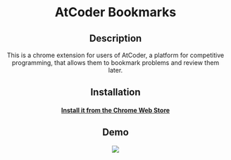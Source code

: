 # <div align="center">**AtCoder Bookmarks**</div>

## <div align="center">**Description**</div>
<div align="center">This is a chrome extension for users of AtCoder, a platform for competitive programming, that allows them to bookmark problems and review them later.</div>


## <div align="center">**Installation**</div>
#### <div align="center">**[Install it from the Chrome Web Store](https://chrome.google.com/webstore/detail/atcoder-bookmarks/kiaidplgaggiackabggkpopkmdiljkij?hl=ja&authuser=1)**</div>

## <div align="center">**Demo**</div>
<div align="center">
    <a href="https://www.youtube.com/watch?v=_DWEHyfDyew">
        <img src="https://img.youtube.com/vi/_DWEHyfDyew/0.jpg">
    </a>
</div>